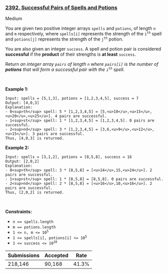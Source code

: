 ### [2392. Successful Pairs of Spells and Potions](https://leetcode.com/problems/successful-pairs-of-spells-and-potions/)

Medium

You are given two positive integer arrays `` spells `` and `` potions ``, of length `` n `` and `` m `` respectively, where `` spells[i] `` represents the strength of the <code>i<sup>th</sup></code> spell and `` potions[j] `` represents the strength of the <code>j<sup>th</sup></code> potion.

You are also given an integer `` success ``. A spell and potion pair is considered __successful__ if the __product__ of their strengths is __at least__ `` success ``.

Return _an integer array _`` pairs ``_ of length _`` n ``_ where _`` pairs[i] ``_ is the number of __potions__ that will form a successful pair with the _<code>i<sup>th</sup></code>_ spell._

 

<strong class="example">Example 1:</strong>

```
Input: spells = [5,1,3], potions = [1,2,3,4,5], success = 7
Output: [4,0,3]
Explanation:
- 0<sup>th</sup> spell: 5 * [1,2,3,4,5] = [5,<u>10</u>,<u>15</u>,<u>20</u>,<u>25</u>]. 4 pairs are successful.
- 1<sup>st</sup> spell: 1 * [1,2,3,4,5] = [1,2,3,4,5]. 0 pairs are successful.
- 2<sup>nd</sup> spell: 3 * [1,2,3,4,5] = [3,6,<u>9</u>,<u>12</u>,<u>15</u>]. 3 pairs are successful.
Thus, [4,0,3] is returned.
```

<strong class="example">Example 2:</strong>

```
Input: spells = [3,1,2], potions = [8,5,8], success = 16
Output: [2,0,2]
Explanation:
- 0<sup>th</sup> spell: 3 * [8,5,8] = [<u>24</u>,15,<u>24</u>]. 2 pairs are successful.
- 1<sup>st</sup> spell: 1 * [8,5,8] = [8,5,8]. 0 pairs are successful. 
- 2<sup>nd</sup> spell: 2 * [8,5,8] = [<u>16</u>,10,<u>16</u>]. 2 pairs are successful. 
Thus, [2,0,2] is returned.
```

 

__Constraints:__

*   `` n == spells.length ``
*   `` m == potions.length ``
*   <code>1 <= n, m <= 10<sup>5</sup></code>
*   <code>1 <= spells[i], potions[i] <= 10<sup>5</sup></code>
*   <code>1 <= success <= 10<sup>10</sup></code>

| Submissions    | Accepted     | Rate   |
| -------------- | ------------ | ------ |
| 218,146 | 90,168 | 41.3% |